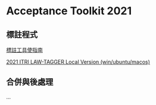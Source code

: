 # Acceptance Toolkit 2021
## 標註程式
[標註工具使指南](https://hackmd.io/0nrrMc5NQRKxlZZVkwmD7w)

[2021 ITRI LAW-TAGGER Local Version (win/ubuntu/macos)](https://github.com/NLU-Law-Tech/2021_VerdictTagger/tree/local-mode#下載) 

## 合併與後處理
...